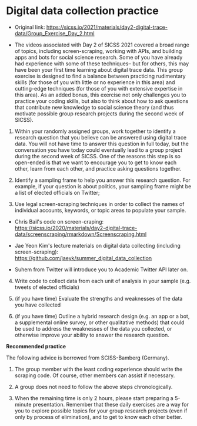 
# Digital data collection practice 

- Original link: https://sicss.io/2021/materials/day2-digital-trace-data/Group_Exercise_Day_2.html

- The videos associated with Day 2 of SICSS 2021 covered a broad range of topics, including screen-scraping, working with APIs, and building apps and bots for social science research. Some of you have already had experience with some of these techniques– but for others, this may have been your first time learning about digital trace data. This group exercise is designed to find a balance between practicing rudimentary skills (for those of you with little or no experience in this area) and cutting-edge techniques (for those of you with extensive expertise in this area). As an added bonus, this exercise not only challenges you to practice your coding skills, but also to think about how to ask questions that contribute new knowledge to social science theory (and thus motivate possible group research projects during the second week of SICSS).

1. Within your randomly assigned groups, work together to identify a research question that you believe can be answered using digital trace data. You will not have time to answer this question in full today, but the conversation you have today could eventually lead to a group project during the second week of SICSS. One of the reasons this step is so open-ended is that we want to encourage you to get to know each other, learn from each other, and practice asking questions together.

2. Identify a sampling frame to help you answer this research question. For example, if your question is about politics, your sampling frame might be a list of elected officials on Twitter;

3. Use legal screen-scraping techniques in order to collect the names of individual accounts, keywords, or topic areas to populate your sample.

- Chris Bail's code on screen-craping: https://sicss.io/2020/materials/day2-digital-trace-data/screenscraping/rmarkdown/Screenscraping.html

- Jae Yeon Kim's lecture materials on digital data collecting (including screen-scraping): https://github.com/jaeyk/summer_digital_data_collection

- Suhem from Twitter will introduce you to Academic Twitter API later on. 

4. Write code to collect data from each unit of analysis in your sample (e.g. tweets of elected officials)

5. (if you have time) Evaluate the strengths and weaknesses of the data you have collected

6. (if you have time) Outline a hybrid research design (e.g. an app or a bot, a supplemental online survey, or other qualitative methods) that could be used to address the weaknesses of the data you collected, or otherwise improve your ability to answer the research question.

**Recommended practice**

The following advice is borrowed from SCISS-Bamberg (Germany).

1. The group member with the least coding experience should write the scraping code. Of course, other members can assist if necessary. 

2. A group does not need to follow the above steps chronologically. 

3. When the remaining time is only 2 hours, please start preparing a 5-minute presentation. Remember that these daily exercises are a way for you to explore possible topics for your group research projects (even if only by process of elimination), and to get to know each other better.